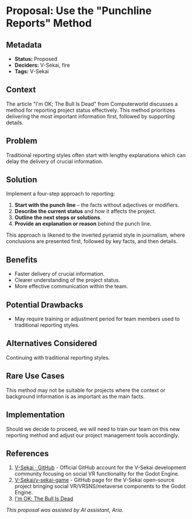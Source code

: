 # Proposal: Use the "Punchline Reports" Method

## Metadata

- **Status:** Proposed
- **Deciders:** V-Sekai, fire
- **Tags:** V-Sekai

## Context

The article "I'm OK; The Bull Is Dead" from Computerworld discusses a method for reporting project status effectively. This method prioritizes delivering the most important information first, followed by supporting details.

## Problem

Traditional reporting styles often start with lengthy explanations which can delay the delivery of crucial information.

## Solution

Implement a four-step approach to reporting:

1. **Start with the punch line** – the facts without adjectives or modifiers.
2. **Describe the current status** and how it affects the project.
3. **Outline the next steps or solutions**.
4. **Provide an explanation or reason** behind the punch line.

This approach is likened to the inverted pyramid style in journalism, where conclusions are presented first, followed by key facts, and then details.

## Benefits

- Faster delivery of crucial information.
- Clearer understanding of the project status.
- More effective communication within the team.

## Potential Drawbacks

- May require training or adjustment period for team members used to traditional reporting styles.

## Alternatives Considered

Continuing with traditional reporting styles.

## Rare Use Cases

This method may not be suitable for projects where the context or background information is as important as the main facts.

## Implementation

Should we decide to proceed, we will need to train our team on this new reporting method and adjust our project management tools accordingly.

## References

1. [V-Sekai · GitHub](https://github.com/v-sekai) - Official GitHub account for the V-Sekai development community focusing on social VR functionality for the Godot Engine.
2. [V-Sekai/v-sekai-game](https://github.com/v-sekai/v-sekai-game) - GitHub page for the V-Sekai open-source project bringing social VR/VRSNS/metaverse components to the Godot Engine.
3. [I'm OK; The Bull Is Dead](https://www.computerworld.com/article/2565077/i-m-ok--the-bull-is-dead.html)

_This proposal was assisted by AI assistant, Aria._
